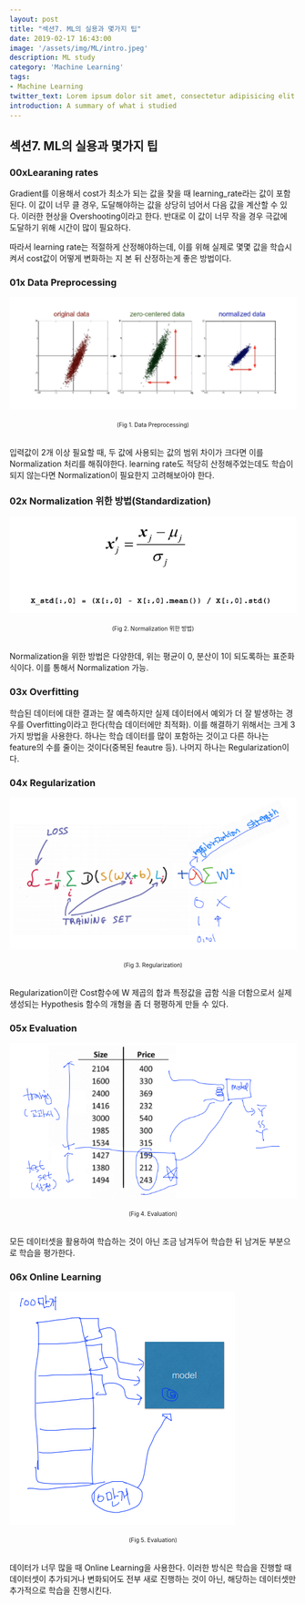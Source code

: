```yaml
---
layout: post
title: "섹션7. ML의 실용과 몇가지 팁"
date: 2019-02-17 16:43:00
image: '/assets/img/ML/intro.jpeg'
description: ML study
category: 'Machine Learning'
tags:
- Machine Learning
twitter_text: Lorem ipsum dolor sit amet, consectetur adipisicing elit.
introduction: A summary of what i studied
---
```



## 섹션7. ML의 실용과 몇가지 팁

### 00xLearaning rates 

Gradient를 이용해서 cost가 최소가 되는 값을 찾을 때 learning_rate라는 값이 포함된다. 이 값이 너무 클 경우, 도달해야하는 값을 상당히 넘어서 다음 값을 계산할 수 있다. 이러한 현상을 Overshooting이라고 한다. 반대로 이 값이 너무 작을 경우 극값에 도달하기 위해 시간이 많이 필요하다.

따라서 learning rate는 적절하게 산정해야하는데, 이를 위해 실제로 몇몇 값을 학습시켜서 cost값이 어떻게 변화하는 지 본 뒤 산정하는게 좋은 방법이다.

### 01x Data Preprocessing

![problem](/assets/img/ML/section7/fig1.PNG "Data Preprocessing")
<center><font size="0.5em">(Fig 1. Data Preprocessing)</font></center><br>

입력값이 2개 이상 필요할 때, 두 값에 사용되는 값의 범위 차이가 크다면 이를 Normalization 처리를 해줘야한다. learning rate도 적당히 산정해주었는데도 학습이 되지 않는다면 Normalization이 필요한지 고려해보아야 한다.

### 02x Normalization 위한 방법(Standardization)

![problem](/assets/img/ML/section7/fig2.PNG "Normalization 위한 방법")
<center><font size="0.5em">(Fig 2. Normalization 위한 방법)</font></center><br>

Normalization을 위한 방법은 다양한데, 위는 평균이 0, 분산이 1이 되도록하는 표준화식이다. 이를 통해서 Normalization 가능.

### 03x Overfitting

학습된 데이터에 대한 결과는 잘 예측하지만 실제 데이터에서 예외가 더 잘 발생하는 경우를 Overfitting이라고 한다(학습 데이터에만 최적화). 이를 해결하기 위해서는 크게 3가지 방법을 사용한다. 하나는 학습 데이터를 많이 포함하는 것이고 다른 하나는 feature의 수를 줄이는 것이다(중복된 feautre 등). 나머지 하나는 Regularization이다.

### 04x Regularization

![problem](/assets/img/ML/section7/fig3.PNG "Regularization")
<center><font size="0.5em">(Fig 3. Regularization)</font></center><br>

Regularization이란 Cost함수에 W 제곱의 합과 특정값을 곱함 식을 더함으로서 실제 생성되는 Hypothesis 함수의 개형을 좀 더 평평하게 만들 수 있다.

### 05x Evaluation

![problem](/assets/img/ML/section7/fig4.PNG "Evaluation")
<center><font size="0.5em">(Fig 4. Evaluation)</font></center><br>

모든 데이터셋을 활용하여 학습하는 것이 아닌 조금 남겨두어 학습한 뒤 남겨둔 부분으로 학습을 평가한다.

### 06x Online Learning

![problem](/assets/img/ML/section7/fig5.PNG "Online Learning")
<center><font size="0.5em">(Fig 5. Evaluation)</font></center><br>

데이터가 너무 많을 때 Online Learning을 사용한다. 이러한 방식은 학습을 진행할 때 데이터셋이 추가되거나 변화되어도 전부 새로 진행하는 것이 아닌, 해당하는 데이터셋만 추가적으로 학습을 진행시킨다.